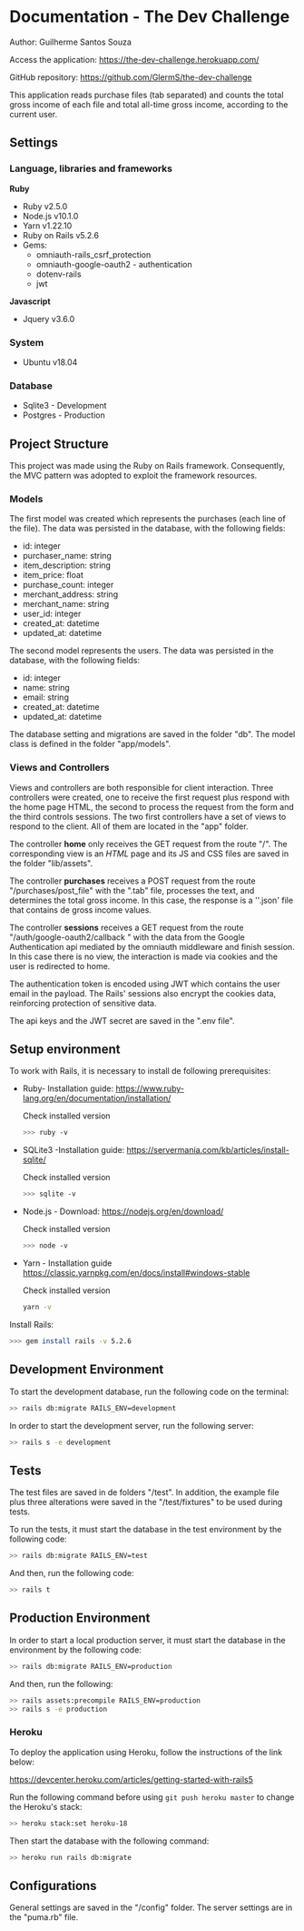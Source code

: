# Documentation - The Dev Challenge

Author: Guilherme Santos Souza

Access the application: https://the-dev-challenge.herokuapp.com/

GitHub repository: https://github.com/GlermS/the-dev-challenge

This application reads purchase files (tab separated) and counts the total gross income of each file and total all-time gross income, according to the current user.

## Settings

### Language, libraries and frameworks

**Ruby**

* Ruby v2.5.0
* Node.js v10.1.0
* Yarn v1.22.10
* Ruby on Rails v5.2.6
* Gems:
  * omniauth-rails_csrf_protection
  * omniauth-google-oauth2 - authentication
  * dotenv-rails
  * jwt

**Javascript**

* Jquery v3.6.0

### System

* Ubuntu v18.04

### Database

* Sqlite3 - Development
* Postgres - Production

## Project Structure

This project was made using the Ruby on Rails framework. Consequently, the MVC pattern was adopted to exploit the framework resources.

### Models

The first model was created which represents the purchases (each line of the file). The data was persisted in the database, with the following fields:

* id: integer
* purchaser_name: string
* item_description: string
* item_price: float
* purchase_count: integer
* merchant_address: string
* merchant_name: string
* user_id: integer
* created_at: datetime
* updated_at: datetime

The second model represents the users. The data was persisted in the database, with the following fields:

* id: integer
* name: string
* email: string
* created_at: datetime
* updated_at: datetime

The database setting and migrations are saved in the folder "db". The model class is defined in the folder "app/models".

### Views and Controllers

Views and controllers are both responsible for client interaction. Three controllers were created, one to receive the first request plus respond with the home page HTML, the second to process the request from the form and the third controls sessions. The two first controllers have a set of views to respond to the client. All of them are located in the "app" folder.

The controller **home** only receives the GET request from the route "/". The corresponding view is an *HTML* page and its JS and CSS files are saved in the folder "lib/assets". 

The controller **purchases** receives a POST request from the route "/purchases/post_file" with the ".tab" file, processes the text, and determines the total gross income. In this case, the response is a ''.json' file that contains de gross income values.

The controller **sessions** receives a GET request from the route "/auth/google-oauth2/callback " with the data from the Google Authentication api mediated by the omniauth middleware and finish session. In this case there is no view, the interaction is made via cookies and the user is redirected to home. 

The authentication token is encoded using JWT which contains the user email in the payload. The Rails' sessions also encrypt the cookies data, reinforcing protection of sensitive data.

The api keys and the JWT secret are saved in the ".env file".

## Setup environment

To work with Rails, it is necessary to install de following prerequisites:

* Ruby- Installation guide: https://www.ruby-lang.org/en/documentation/installation/

  Check installed version

  ```bash
  >>> ruby -v
  ```

* SQLite3 -Installation guide: https://servermania.com/kb/articles/install-sqlite/

  Check installed version

  ```bash
  >>> sqlite -v
  ```

* Node.js - Download: https://nodejs.org/en/download/

  Check installed version

  ```bash
  >>> node -v
  ```

* Yarn - Installation guide https://classic.yarnpkg.com/en/docs/install#windows-stable

  Check installed version

  ```bash
  yarn -v
  ```

Install Rails:

```bash
>>> gem install rails -v 5.2.6
```



## Development Environment

To start the development database, run the following code on the terminal:

```bash
>> rails db:migrate RAILS_ENV=development
```

In order to start the development server, run the following server:

```bash
>> rails s -e development
```

## Tests

The test files are saved in de folders "/test". In addition, the example file plus three alterations were saved in the "/test/fixtures" to be used during tests.

To run the tests, it must start the database in the test environment by the following code:

```bash
>> rails db:migrate RAILS_ENV=test
```

And then, run the following code:

```bash
>> rails t
```

## Production Environment

In order to start a local production server, it must start the database in the environment by the following code:

```bash
>> rails db:migrate RAILS_ENV=production
```

And then, run the following:

```bash
>> rails assets:precompile RAILS_ENV=production
>> rails s -e production
```

### Heroku

To deploy the application using Heroku, follow the instructions of the link below:

https://devcenter.heroku.com/articles/getting-started-with-rails5

Run the following command before using `git push heroku master` to change the Heroku's stack:

```bash
>> heroku stack:set heroku-18
```

Then start the database with the following command:

```bash
>> heroku run rails db:migrate
```



## Configurations

General settings are saved in the "/config" folder. The server settings are in the "puma.rb" file.

